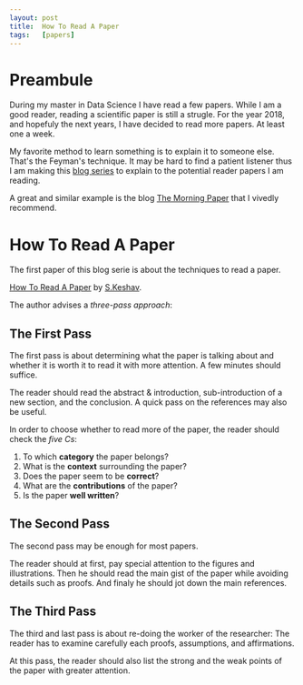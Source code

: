 ```yaml
---
layout: post
title:  How To Read A Paper
tags:   [papers]
---
```


# Preambule

During my master in Data Science I have read a few papers. While I am a good
reader, reading a scientific paper is still a strugle. For the year 2018, and hopefuly
the next years, I have decided to read more papers. At least one a week.

My favorite method to learn something is to explain it to someone else.
That's the Feyman's technique. It may be hard to find a patient listener thus
I am making this [blog series](http://arthurdouillard.com/tag/papers) to explain to the potential reader papers I am reading.

A great and similar example is the blog [The Morning Paper](https://blog.acolyer.org/)
that I vivedly recommend.

# How To Read A Paper

The first paper of this blog serie is about the techniques to read a paper.

[How To Read A Paper](http://ccr.sigcomm.org/online/files/p83-keshavA.pdf) by [S.Keshav](https://scholar.google.com/citations?user=-EMkK7QAAAAJ).

The author advises a *three-pass approach*:

## The First Pass

The first pass is about determining what the paper is talking about and whether
it is worth it to read it with more attention. A few minutes should suffice.

The reader should read the abstract & introduction, sub-introduction of
a new section, and the conclusion. A quick pass on the references may also be useful.

In order to choose whether to read more of the paper, the reader should check the
*five Cs*:

1. To which **category** the paper belongs?
2. What is the **context** surrounding the paper?
3. Does the paper seem to be **correct**?
4. What are the **contributions** of the paper?
5. Is the paper **well written**?

## The Second Pass

The second pass may be enough for most papers.

The reader should at first, pay special attention to the figures and illustrations.
Then he should read the main gist of the paper while avoiding details such as proofs.
And finaly he should jot down the main references.

## The Third Pass

The third and last pass is about re-doing the worker of the researcher: The reader
has to examine carefully each proofs, assumptions, and affirmations.

At this pass, the reader should also list the strong and the weak points of the
paper with greater attention.